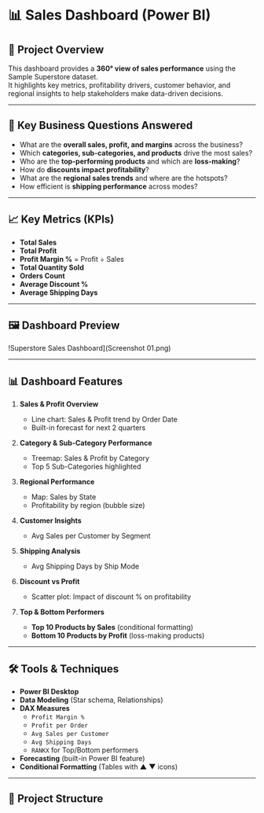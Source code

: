 # 📊 Sales Dashboard (Power BI)

## 📌 Project Overview
This dashboard provides a **360° view of sales performance** using the Sample Superstore dataset.  
It highlights key metrics, profitability drivers, customer behavior, and regional insights to help stakeholders make data-driven decisions.

---

## 🔑 Key Business Questions Answered
- What are the **overall sales, profit, and margins** across the business?
- Which **categories, sub-categories, and products** drive the most sales?
- Who are the **top-performing products** and which are **loss-making**?
- How do **discounts impact profitability**?
- What are the **regional sales trends** and where are the hotspots?
- How efficient is **shipping performance** across modes?

---

## 📈 Key Metrics (KPIs)
- **Total Sales**  
- **Total Profit**  
- **Profit Margin %** = Profit ÷ Sales  
- **Total Quantity Sold**  
- **Orders Count**  
- **Average Discount %**  
- **Average Shipping Days**

---

## 🖼️ Dashboard Preview
!Superstore Sales Dashboard](Screenshot 01.png)

---

## 📊 Dashboard Features
1. **Sales & Profit Overview**
   - Line chart: Sales & Profit trend by Order Date
   - Built-in forecast for next 2 quarters

2. **Category & Sub-Category Performance**
   - Treemap: Sales & Profit by Category
   - Top 5 Sub-Categories highlighted

3. **Regional Performance**
   - Map: Sales by State
   - Profitability by region (bubble size)

4. **Customer Insights**
   - Avg Sales per Customer by Segment

5. **Shipping Analysis**
   - Avg Shipping Days by Ship Mode

6. **Discount vs Profit**
   - Scatter plot: Impact of discount % on profitability

7. **Top & Bottom Performers**
   - **Top 10 Products by Sales** (conditional formatting)
   - **Bottom 10 Products by Profit** (loss-making products)

---

## 🛠️ Tools & Techniques
- **Power BI Desktop**
- **Data Modeling** (Star schema, Relationships)
- **DAX Measures**
  - `Profit Margin %`
  - `Profit per Order`
  - `Avg Sales per Customer`
  - `Avg Shipping Days`
  - `RANKX` for Top/Bottom performers
- **Forecasting** (built-in Power BI feature)
- **Conditional Formatting** (Tables with ▲ ▼ icons)

---

## 📂 Project Structure


